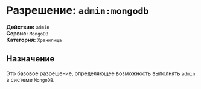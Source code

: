 # Разрешение: `admin:mongodb`

**Действие:** `admin`  
**Сервис:** `MongoDB`  
**Категория:** `Хранилища`

## Назначение
Это базовое разрешение, определяющее возможность выполнять `admin` в системе `MongoDB`.
